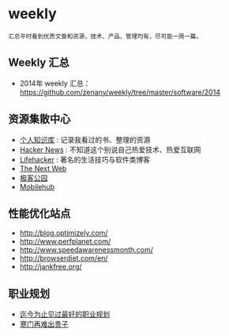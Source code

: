 weekly
======

	汇总平时看到优质文章和资源，技术、产品、管理均有，尽可能一周一篇。  


## Weekly 汇总

- 2014年 weekly 汇总： <https://github.com/zenany/weekly/tree/master/software/2014>  

## 资源集散中心

- [个人知识库](resources.md) : 记录我看过的书、整理的资源  
- [Hacker News](https://news.ycombinator.com/) : 不知道这个别说自己热爱技术、热爱互联网  
- [Lifehacker](http://lifehacker.com/) : 著名的生活技巧与软件类博客  
- [The Next Web](http://thenextweb.com/)  
- [极客公园](http://www.geekpark.net/)  
- [Mobilehub](http://mobilehub.io/)  

## 性能优化站点

- http://blog.optimizely.com/  
- http://www.perfplanet.com/  
- http://www.speedawarenessmonth.com/  
- http://browserdiet.com/en/  
- http://jankfree.org/

## 职业规划

- [迄今为止见过最好的职业规划](http://www.360doc.com/content/13/0512/16/3125585_284829243.shtml)  
- [寒门再难出贵子](http://www.mtyyw.com/7013/)  

